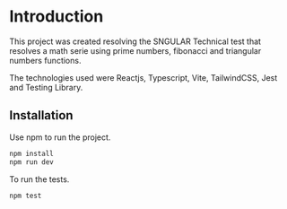 # Introduction

This project was created resolving the SNGULAR Technical test that resolves a math serie using prime numbers, fibonacci and triangular numbers functions.

The technologies used were Reactjs, Typescript, Vite, TailwindCSS, Jest and Testing Library.

## Installation
Use npm to run the project.

```bash
npm install
npm run dev
```

To run the tests.

```bash
npm test
```
